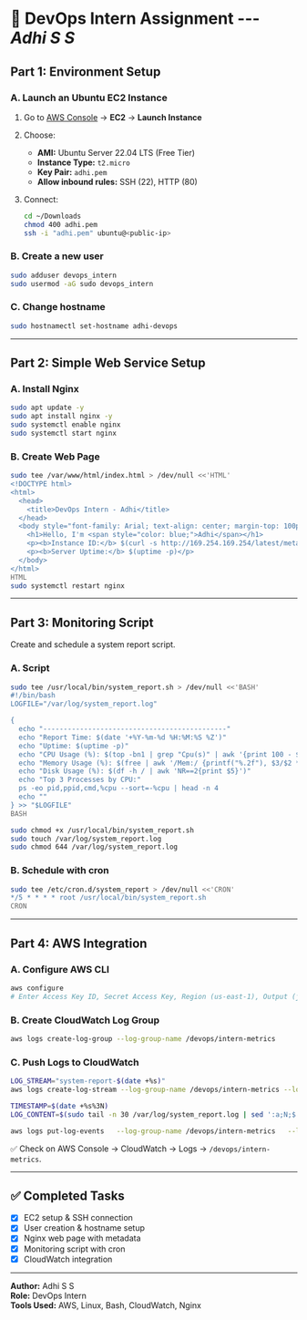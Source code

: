 # 🧩 DevOps Intern Assignment --- *Adhi S S*

## **Part 1: Environment Setup**

### **A. Launch an Ubuntu EC2 Instance**

1.  Go to [AWS Console](https://console.aws.amazon.com) → **EC2** →
    **Launch Instance**

2.  Choose:

    -   **AMI:** Ubuntu Server 22.04 LTS (Free Tier)
    -   **Instance Type:** `t2.micro`
    -   **Key Pair:** `adhi.pem`
    -   **Allow inbound rules:** SSH (22), HTTP (80)

3.  Connect:

    ``` bash
    cd ~/Downloads
    chmod 400 adhi.pem
    ssh -i "adhi.pem" ubuntu@<public-ip>
    ```

### **B. Create a new user**

``` bash
sudo adduser devops_intern
sudo usermod -aG sudo devops_intern
```

### **C. Change hostname**

``` bash
sudo hostnamectl set-hostname adhi-devops
```

------------------------------------------------------------------------

## **Part 2: Simple Web Service Setup**

### **A. Install Nginx**

``` bash
sudo apt update -y
sudo apt install nginx -y
sudo systemctl enable nginx
sudo systemctl start nginx
```

### **B. Create Web Page**

``` bash
sudo tee /var/www/html/index.html > /dev/null <<'HTML'
<!DOCTYPE html>
<html>
  <head>
    <title>DevOps Intern - Adhi</title>
  </head>
  <body style="font-family: Arial; text-align: center; margin-top: 100px;">
    <h1>Hello, I'm <span style="color: blue;">Adhi</span></h1>
    <p><b>Instance ID:</b> $(curl -s http://169.254.169.254/latest/meta-data/instance-id)</p>
    <p><b>Server Uptime:</b> $(uptime -p)</p>
  </body>
</html>
HTML
sudo systemctl restart nginx
```

------------------------------------------------------------------------

## **Part 3: Monitoring Script**

Create and schedule a system report script.

### **A. Script**

``` bash
sudo tee /usr/local/bin/system_report.sh > /dev/null <<'BASH'
#!/bin/bash
LOGFILE="/var/log/system_report.log"

{
  echo "---------------------------------------------"
  echo "Report Time: $(date '+%Y-%m-%d %H:%M:%S %Z')"
  echo "Uptime: $(uptime -p)"
  echo "CPU Usage (%): $(top -bn1 | grep "Cpu(s)" | awk '{print 100 - $8}')"
  echo "Memory Usage (%): $(free | awk '/Mem:/ {printf("%.2f"), $3/$2 * 100}')"
  echo "Disk Usage (%): $(df -h / | awk 'NR==2{print $5}')"
  echo "Top 3 Processes by CPU:"
  ps -eo pid,ppid,cmd,%cpu --sort=-%cpu | head -n 4
  echo ""
} >> "$LOGFILE"
BASH

sudo chmod +x /usr/local/bin/system_report.sh
sudo touch /var/log/system_report.log
sudo chmod 644 /var/log/system_report.log
```

### **B. Schedule with cron**

``` bash
sudo tee /etc/cron.d/system_report > /dev/null <<'CRON'
*/5 * * * * root /usr/local/bin/system_report.sh
CRON
```

------------------------------------------------------------------------

## **Part 4: AWS Integration**

### **A. Configure AWS CLI**

``` bash
aws configure
# Enter Access Key ID, Secret Access Key, Region (us-east-1), Output (json)
```

### **B. Create CloudWatch Log Group**

``` bash
aws logs create-log-group --log-group-name /devops/intern-metrics
```

### **C. Push Logs to CloudWatch**

``` bash
LOG_STREAM="system-report-$(date +%s)"
aws logs create-log-stream --log-group-name /devops/intern-metrics --log-stream-name "$LOG_STREAM"

TIMESTAMP=$(date +%s%3N)
LOG_CONTENT=$(sudo tail -n 30 /var/log/system_report.log | sed ':a;N;$!ba;s/\n/\\n/g' | sed 's/"/\\\"/g')

aws logs put-log-events   --log-group-name /devops/intern-metrics   --log-stream-name "$LOG_STREAM"   --log-events "[{"timestamp":$TIMESTAMP,"message":"$LOG_CONTENT"}]"
```

✅ Check on AWS Console → CloudWatch → Logs → `/devops/intern-metrics`.

------------------------------------------------------------------------

## ✅ **Completed Tasks**

-   [x] EC2 setup & SSH connection
-   [x] User creation & hostname setup
-   [x] Nginx web page with metadata
-   [x] Monitoring script with cron
-   [x] CloudWatch integration

------------------------------------------------------------------------

**Author:** Adhi S S\
**Role:** DevOps Intern\
**Tools Used:** AWS, Linux, Bash, CloudWatch, Nginx
